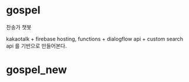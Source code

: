 # gospel
찬송가 챗봇

kakaotalk + firebase hosting, functions + dialogflow api + custom search api 를 기반으로 만들어본다.
# gospel_new
